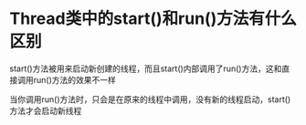 # Thread类中的start()和run()方法有什么区别
start()方法被用来启动新创建的线程，而且start()内部调用了run()方法，这和直接调用run()方法的效果不一样  

当你调用run()方法时，只会是在原来的线程中调用，没有新的线程启动，start()方法才会启动新线程  
